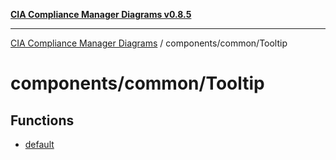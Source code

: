 [**CIA Compliance Manager Diagrams v0.8.5**](../../../README.md)

***

[CIA Compliance Manager Diagrams](../../../modules.md) / components/common/Tooltip

# components/common/Tooltip

## Functions

- [default](functions/default.md)

